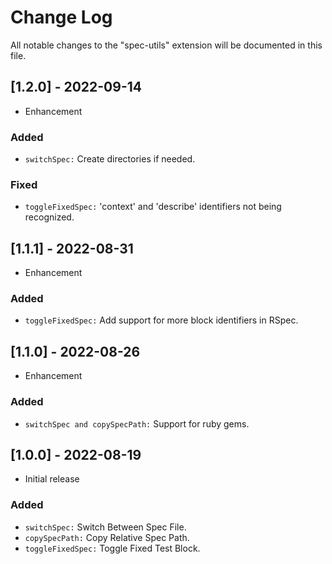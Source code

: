 # Change Log

All notable changes to the "spec-utils" extension will be documented in this file.

## [1.2.0] - 2022-09-14
 - Enhancement
### Added
- `switchSpec:` Create directories if needed.
### Fixed
- `toggleFixedSpec:` 'context' and 'describe' identifiers not being recognized.

## [1.1.1] - 2022-08-31
- Enhancement
### Added
- `toggleFixedSpec:` Add support for more block identifiers in RSpec.

## [1.1.0] - 2022-08-26
- Enhancement
### Added
- `switchSpec and copySpecPath:` Support for ruby gems.

## [1.0.0] - 2022-08-19
- Initial release
### Added
- `switchSpec:` Switch Between Spec File.
- `copySpecPath:` Copy Relative Spec Path.
- `toggleFixedSpec:` Toggle Fixed Test Block.
